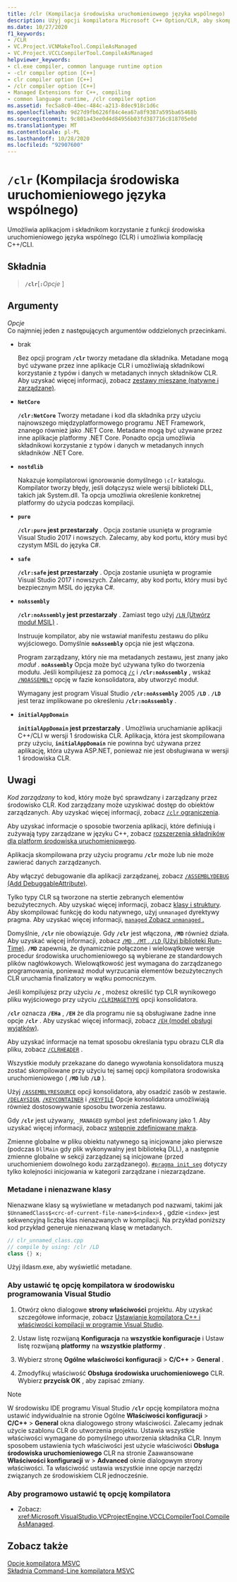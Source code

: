 ```yaml
---
title: /clr (Kompilacja środowiska uruchomieniowego języka wspólnego)
description: Użyj opcji kompilatora Microsoft C++ Option/CLR, aby skompilować kod C++/CLI i C++ jako kod zarządzany.
ms.date: 10/27/2020
f1_keywords:
- /CLR
- VC.Project.VCNMakeTool.CompileAsManaged
- VC.Project.VCCLCompilerTool.CompileAsManaged
helpviewer_keywords:
- cl.exe compiler, common language runtime option
- -clr compiler option [C++]
- clr compiler option [C++]
- /clr compiler option [C++]
- Managed Extensions for C++, compiling
- common language runtime, /clr compiler option
ms.assetid: fec5a8c0-40ec-484c-a213-8dec918c1d6c
ms.openlocfilehash: 9d27d9fb6226f84c4ea67a8f9387a595ba65468b
ms.sourcegitcommit: 9c801a43ee0d4d84956b03fd387716c818705e0d
ms.translationtype: MT
ms.contentlocale: pl-PL
ms.lasthandoff: 10/28/2020
ms.locfileid: "92907600"
---
```

# <a name="clr-common-language-runtime-compilation"></a>`/clr` (Kompilacja środowiska uruchomieniowego języka wspólnego)

Umożliwia aplikacjom i składnikom korzystanie z funkcji środowiska uruchomieniowego języka wspólnego (CLR) i umożliwia kompilację C++/CLI.

## <a name="syntax"></a>Składnia

> **`/clr`**\[**`:`**_Opcje_ ]

## <a name="arguments"></a>Argumenty

*Opcje*\
Co najmniej jeden z następujących argumentów oddzielonych przecinkami.

- brak

   Bez opcji program **`/clr`** tworzy metadane dla składnika. Metadane mogą być używane przez inne aplikacje CLR i umożliwiają składnikowi korzystanie z typów i danych w metadanych innych składników CLR. Aby uzyskać więcej informacji, zobacz [zestawy mieszane (natywne i zarządzane)](../../dotnet/mixed-native-and-managed-assemblies.md).

- **`NetCore`**

   **`/clr:NetCore`** Tworzy metadane i kod dla składnika przy użyciu najnowszego międzyplatformowego programu .NET Framework, znanego również jako .NET Core. Metadane mogą być używane przez inne aplikacje platformy .NET Core. Ponadto opcja umożliwia składnikowi korzystanie z typów i danych w metadanych innych składników .NET Core.

- **`nostdlib`**

   Nakazuje kompilatorowi ignorowanie domyślnego *`\clr`* katalogu. Kompilator tworzy błędy, jeśli dołączysz wiele wersji biblioteki DLL, takich jak System.dll. Ta opcja umożliwia określenie konkretnej platformy do użycia podczas kompilacji.

- **`pure`**

   **`/clr:pure` jest przestarzały** . Opcja zostanie usunięta w programie Visual Studio 2017 i nowszych. Zalecamy, aby kod portu, który musi być czystym MSIL do języka C#.

- **`safe`**

   **`/clr:safe` jest przestarzały** . Opcja zostanie usunięta w programie Visual Studio 2017 i nowszych. Zalecamy, aby kod portu, który musi być bezpiecznym MSIL do języka C#.

- **`noAssembly`**

   **`/clr:noAssembly` jest przestarzały** . Zamiast tego użyj [ `/LN` (Utwórz moduł MSIL)](ln-create-msil-module.md) .

   Instruuje kompilator, aby nie wstawiał manifestu zestawu do pliku wyjściowego. Domyślnie **`noAssembly`** opcja nie jest włączona.

   Program zarządzany, który nie ma metadanych zestawu, jest znany jako *moduł* . **`noAssembly`** Opcja może być używana tylko do tworzenia modułu. Jeśli kompilujesz za pomocą [`/c`](c-compile-without-linking.md) i **`/clr:noAssembly`** , wskaż [`/NOASSEMBLY`](noassembly-create-a-msil-module.md) opcję w fazie konsolidatora, aby utworzyć moduł.

   Wymagany jest program Visual Studio **`/clr:noAssembly`** 2005 **`/LD`** . **`/LD`** jest teraz implikowane po określeniu **`/clr:noAssembly`** .

- **`initialAppDomain`**

   **`initialAppDomain` jest przestarzały** . Umożliwia uruchamianie aplikacji C++/CLI w wersji 1 środowiska CLR.  Aplikacja, która jest skompilowana przy użyciu, **`initialAppDomain`** nie powinna być używana przez aplikację, która używa ASP.NET, ponieważ nie jest obsługiwana w wersji 1 środowiska CLR.

## <a name="remarks"></a>Uwagi

*Kod zarządzany* to kod, który może być sprawdzany i zarządzany przez środowisko CLR. Kod zarządzany może uzyskiwać dostęp do obiektów zarządzanych. Aby uzyskać więcej informacji, zobacz [ `/clr` ograniczenia](clr-restrictions.md).

Aby uzyskać informacje o sposobie tworzenia aplikacji, które definiują i zużywają typy zarządzane w języku C++, zobacz [rozszerzenia składników dla platform środowiska uruchomieniowego](../../extensions/component-extensions-for-runtime-platforms.md).

Aplikacja skompilowana przy użyciu programu **`/clr`** może lub nie może zawierać danych zarządzanych.

Aby włączyć debugowanie dla aplikacji zarządzanej, zobacz [ `/ASSEMBLYDEBUG` (Add DebuggableAttribute)](assemblydebug-add-debuggableattribute.md).

Tylko typy CLR są tworzone na stertie zebranych elementów bezużytecznych. Aby uzyskać więcej informacji, zobacz [klasy i struktury](../../extensions/classes-and-structs-cpp-component-extensions.md). Aby skompilować funkcję do kodu natywnego, użyj `unmanaged` dyrektywy pragma. Aby uzyskać więcej informacji, [ `managed` Zobacz `unmanaged` . ](../../preprocessor/managed-unmanaged.md)

Domyślnie, **`/clr`** nie obowiązuje. Gdy **`/clr`** jest włączona, **`/MD`** również działa. Aby uzyskać więcej informacji, zobacz [ `/MD` , `/MT` , `/LD` (Użyj biblioteki Run-Time)](md-mt-ld-use-run-time-library.md). **`/MD`** zapewnia, że dynamicznie połączone i wielowątkowe wersje procedur środowiska uruchomieniowego są wybierane ze standardowych plików nagłówkowych. Wielowątkowość jest wymagana do zarządzanego programowania, ponieważ moduł wyrzucania elementów bezużytecznych CLR uruchamia finalizatory w wątku pomocniczym.

Jeśli kompilujesz przy użyciu **`/c`** , możesz określić typ CLR wynikowego pliku wyjściowego przy użyciu [`/CLRIMAGETYPE`](clrimagetype-specify-type-of-clr-image.md) opcji konsolidatora.

**`/clr`** oznacza **`/EHa`** , **`/EH`** że dla programu nie są obsługiwane żadne inne opcje **`/clr`** . Aby uzyskać więcej informacji, zobacz [ `/EH` (model obsługi wyjątków)](eh-exception-handling-model.md).

Aby uzyskać informacje na temat sposobu określania typu obrazu CLR dla pliku, zobacz [`/CLRHEADER`](clrheader.md) .

Wszystkie moduły przekazane do danego wywołania konsolidatora muszą zostać skompilowane przy użyciu tej samej opcji kompilatora środowiska uruchomieniowego ( **`/MD`** lub **`/LD`** ).

Użyj [`/ASSEMBLYRESOURCE`](assemblyresource-embed-a-managed-resource.md) opcji konsolidatora, aby osadzić zasób w zestawie. [`/DELAYSIGN`](delaysign-partially-sign-an-assembly.md), [`/KEYCONTAINER`](keycontainer-specify-a-key-container-to-sign-an-assembly.md) i [`/KEYFILE`](keyfile-specify-key-or-key-pair-to-sign-an-assembly.md) Opcje konsolidatora umożliwiają również dostosowywanie sposobu tworzenia zestawu.

Gdy **`/clr`** jest używany, `_MANAGED` symbol jest zdefiniowany jako 1. Aby uzyskać więcej informacji, zobacz [wstępnie zdefiniowane makra](../../preprocessor/predefined-macros.md).

Zmienne globalne w pliku obiektu natywnego są inicjowane jako pierwsze (podczas `DllMain` gdy plik wykonywalny jest biblioteką DLL), a następnie zmienne globalne w sekcji zarządzanej są inicjowane (przed uruchomieniem dowolnego kodu zarządzanego). [`#pragma init_seg`](../../preprocessor/init-seg.md) dotyczy tylko kolejności inicjowania w kategorii zarządzane i niezarządzane.

### <a name="metadata-and-unnamed-classes"></a>Metadane i nienazwane klasy

Nienazwane klasy są wyświetlane w metadanych pod nazwami, takimi jak  `$UnnamedClass$<crc-of-current-file-name>$<index>$` , gdzie `<index>` jest sekwencyjną liczbą klas nienazwanych w kompilacji. Na przykład poniższy kod przykład generuje nienazwaną klasę w metadanych.

```cpp
// clr_unnamed_class.cpp
// compile by using: /clr /LD
class {} x;
```

Użyj ildasm.exe, aby wyświetlić metadane.

### <a name="to-set-this-compiler-option-in-the-visual-studio-development-environment"></a>Aby ustawić tę opcję kompilatora w środowisku programowania Visual Studio

1. Otwórz okno dialogowe **strony właściwości** projektu. Aby uzyskać szczegółowe informacje, zobacz [Ustawianie kompilatora C++ i właściwości kompilacji w programie Visual Studio](../working-with-project-properties.md).

1. Ustaw listę rozwijaną **Konfiguracja** na **wszystkie konfiguracje** i Ustaw listę rozwijaną **platformy** na **wszystkie platformy** .

1. Wybierz stronę **Ogólne właściwości konfiguracji**  >  **C/C++**  >  **General** .

1. Zmodyfikuj właściwość **Obsługa środowiska uruchomieniowego** CLR. Wybierz **przycisk OK** , aby zapisać zmiany.

> [!NOTE]
> W środowisku IDE programu Visual Studio **`/clr`** opcję kompilatora można ustawić indywidualnie na stronie Ogólne **Właściwości konfiguracji**  >  **C/C++**  >  **General** okna dialogowego strony właściwości. Zalecamy jednak użycie szablonu CLR do utworzenia projektu. Ustawia wszystkie właściwości wymagane do pomyślnego utworzenia składnika CLR. Innym sposobem ustawienia tych właściwości jest użycie właściwości **Obsługa środowiska uruchomieniowego** CLR na stronie Zaawansowane **Właściwości konfiguracji** w  >  **Advanced** oknie dialogowym strony właściwości. Ta właściwość ustawia wszystkie inne opcje narzędzi związanych ze środowiskiem CLR jednocześnie.

### <a name="to-set-this-compiler-option-programmatically"></a>Aby programowo ustawić tę opcję kompilatora

- Zobacz: <xref:Microsoft.VisualStudio.VCProjectEngine.VCCLCompilerTool.CompileAsManaged>.

## <a name="see-also"></a>Zobacz także

[Opcje kompilatora MSVC](compiler-options.md)\
[Składnia Command-Line kompilatora MSVC](compiler-command-line-syntax.md)
